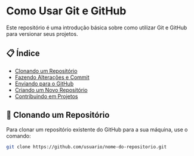 # Como Usar Git e GitHub

Este repositório é uma introdução básica sobre como utilizar Git e GitHub para versionar seus projetos.

## :clipboard: Índice

- [Clonando um Repositório](#clonando-um-repositório)
- [Fazendo Alterações e Commit](#fazendo-alterações-e-commit)
- [Enviando para o GitHub](#enviando-para-o-github)
- [Criando um Novo Repositório](#criando-um-novo-repositório)
- [Contribuindo em Projetos](#contribuindo-em-projetos)

## 📂 Clonando um Repositório

Para clonar um repositório existente do GitHub para a sua máquina, use o comando:

```bash
git clone https://github.com/usuario/nome-do-repositorio.git
